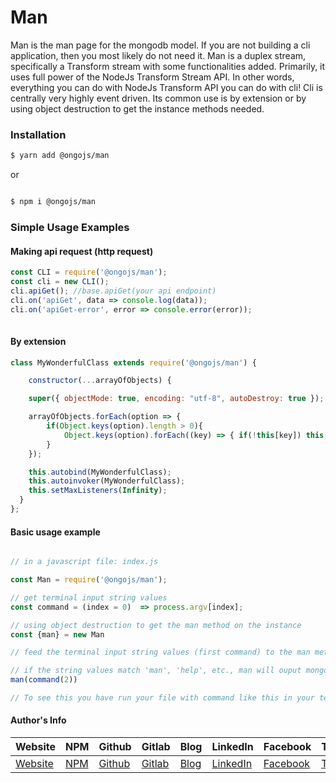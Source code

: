 # Man

Man is the man page for the mongodb model. If you are not building a cli application, then you most likely do not need it. Man is a duplex stream, specifically a Transform stream with some functionalities added. Primarily, it uses full power of the NodeJs Transform Stream API. In other words, everything you can do with NodeJs Transform API you can do with cli! Cli is centrally very highly event driven. Its common use is by extension or by using object destruction to get the instance methods needed.

### Installation

```bash
$ yarn add @ongojs/man

```
 or 

```bash

$ npm i @ongojs/man

```

### Simple Usage Examples


#### Making api request (http request)
```javascript
const CLI = require('@ongojs/man');
const cli = new CLI();
cli.apiGet(); //base.apiGet(your api endpoint)
cli.on('apiGet', data => console.log(data));
cli.on('apiGet-error', error => console.error(error));
 
```

#### By extension

```javascript
class MyWonderfulClass extends require('@ongojs/man') {

    constructor(...arrayOfObjects) {

    super({ objectMode: true, encoding: "utf-8", autoDestroy: true });

    arrayOfObjects.forEach(option => {
        if(Object.keys(option).length > 0){
            Object.keys(option).forEach((key) => { if(!this[key]) this[key] = option[key];})
        }
    });

    this.autobind(MyWonderfulClass);
    this.autoinvoker(MyWonderfulClass);
    this.setMaxListeners(Infinity);
  }
};

```

#### Basic usage example
```javascript

// in a javascript file: index.js 

const Man = require('@ongojs/man');

// get terminal input string values 
const command = (index = 0)  => process.argv[index];

// using object destruction to get the man method on the instance
const {man} = new Man 

// feed the terminal input string values (first command) to the man method.

// if the string values match 'man', 'help', etc., man will ouput mongodb model man page.
man(command(2))

// To see this you have run your file with command like this in your terminal: 'node index.js man'

```

#### Author's Info
Website|NPM|Github|Gitlab|Blog|LinkedIn|Facebook|Twitter|Instagram|
--- | --- | --- | --- | --- | --- | --- |--- |--- |
[Website](https://www.ericsonsweah.com/dashboard)|[NPM](https://www.npmjs.com/org/ongojs)|[Github](https://github.com/ericsonweah)|[Gitlab](https://gitlab.com/ericsonweah)|[Blog](https://www.ericonsweah.dev)|[LinkedIn](https://www.linkedin.com/in/ericson-weah-b03600210)|[Facebook](https://www.facebook.com/Eric.S.Weah)|[Twitter](https://twitter.com/EricsonWeah1)|[Instagram](https://www.instagram.com/ericsonweah/)|

